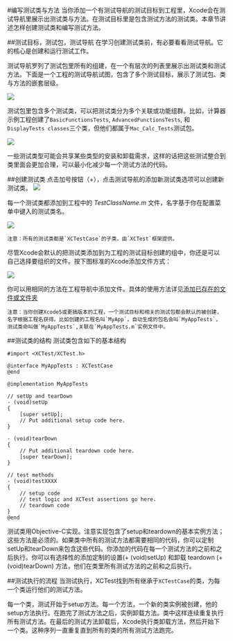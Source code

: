 #编写测试类与方法
当你添加一个有测试导航的测试目标到工程里，Xcode会在测试导航里展示出测试类与方法。在测试目标里是包含测试方法的测试类。本章节讲述怎样创建测试类和编写测试方法。


##测试目标，测试包，测试导航
在学习创建测试类前，有必要看看测试导航。它的核心是创建和运行测试工作。

测试导航罗列了测试包里所有的组建，在一个有层次的列表里展示出测试类和测试方法。下面是一个工程的测试导航试图，包含了多个测试目标，展示了测试包、类与方法的嵌套层级。

![](https://developer.apple.com/library/mac/documentation/DeveloperTools/Conceptual/testing_with_xcode/art/twx-testnav-bundle_hierarchy_2x.png)

测试包里包含多个测试类，可以把测试类分为多个关联或功能组群。比如，计算器示例工程创建了`BasicFunctionsTests`, `AdvancedFunctionsTests`, 和 `DisplayTests classes`三个类，但他们都属于`Mac_Calc_Tests`测试包。

![](https://developer.apple.com/library/mac/documentation/DeveloperTools/Conceptual/testing_with_xcode/art/twx-testnav-three_test_classes_2x.png)

一些测试类型可能会共享某些类型的安装和卸载需求，这样的话把这些测试整合到类里面会更加合理，可以最小化减少每一个测试方法的代码。

##创建测试类
点击加号按钮（+），点击测试导航的添加新测试类选项可以创建新测试类。
![](https://developer.apple.com/library/mac/documentation/DeveloperTools/Conceptual/testing_with_xcode/art/twx-testnav-new_test_class_2x.png)

每一个测试类都添加到工程中的 _TestClassName.m_ 文件，名字基于你在配置菜单中键入的测试类名。

![](https://developer.apple.com/library/mac/documentation/DeveloperTools/Conceptual/testing_with_xcode/art/twx-test_class_config_sheet_2x.png)



    注意：所有的测试类都是`XCTestCase`的子类，由`XCTest`框架提供。

尽管Xcode会默认的把测试类添加到为工程的测试目标创建的组中，你还是可以自己选择要组织的文件。按下图标准的Xcode添加文件方式：

![](https://developer.apple.com/library/mac/documentation/DeveloperTools/Conceptual/testing_with_xcode/art/twx-file_handling_sheet_2x.png)


你可以用相同的方法在工程导航中添加文件。具体的使用方法详见[添加已存在的文件或文件夹](https://developer.apple.com/library/mac/recipes/xcode_help-structure_navigator/articles/Adding_an_Existing_File_or_Folder.html#//apple_ref/doc/uid/TP40009934-CH17)

    注意：当你创建Xcode5或更搞版本的工程，一个测试目标和相关的测试包都会默认的被创建，名字根据工程名获得。比如创建的工程名叫`MyApp`，自动生成的包名会叫`MyAppTests`，测试类命叫做`MyAppTests`,关联在`MyAppTests.m`实例文件中。

##测试类的结构
测试类包含如下的基本结构

    #import <XCTest/XCTest.h>
     
    @interface MyAppTests : XCTestCase
    @end
     
    @implementation MyAppTests
     
    // setUp and tearDown
    - (void)setUp
    {
        [super setUp];
        // Put additional setup code here.
    }
     
    - (void)tearDown
    {
        // Put additional teardown code here.
        [super tearDown];
    }
     
    // test methods
    - (void)testXXXX
    {
        // setup code
        // test logic and XCTest assertions go here.
        // teardown code
    }
    @end

测试类用Objective-C实现。注意实现包含了setup和teardown的基本实例方法；这些方法是必须的。如果类中所有的测试方法都需要相同的代码，你可以定制setUp和tearDown来包含这些代码。你添加的代码在每一个测试方法的之前和之后执行。你可以有选择性的添加定制的设置(+ (void)setUp) 和卸载 teardown (+ (void)tearDown) 方法，他们在类里所有测试方法的之前和之后执行。

##测试执行的流程
当测试执行，XCTest找到所有继承于`XCTestCase`的类，为每一个类运行他们的测试方法。

每一个类，测试开始于setup方法。每一个方法，一个新的类实例被创建，他的setup方法执行。在跑完了测试方法之后，实例卸载方法。类中这样连续重复执行所有测试方法。在最后的测试方法卸载后，Xcode执行类卸载方法，然后开始下一个类。这种序列一直重复直到所有的类的所有测试方法跑完。



